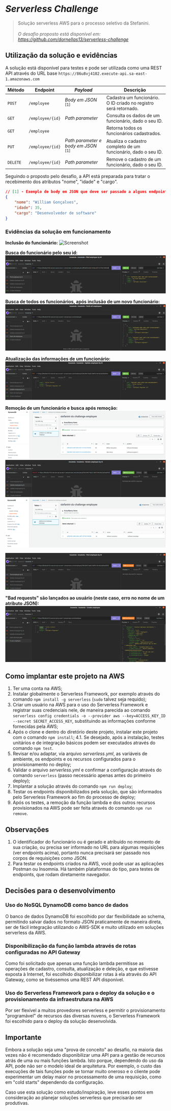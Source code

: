 # _Serverless Challenge_

> Solução serverless AWS para o processo seletivo da Stefanini.<br><br>_O desafio proposto está disponível em: https://github.com/dornellas13/serverless-challenge_

## Utilização da solução e evidências

A solução está disponível para testes e pode ser utilizada como uma REST API através do URL base `https://86u8vj4102.execute-api.sa-east-1.amazonaws.com`

| Método   | Endpoint         | _Payload_                                      | Descrição                                                        |
| -------- | ---------------- | ---------------------------------------------- | ---------------------------------------------------------------- |
| `POST`   | `/employee`      | _Body em JSON_ <sup>[1]</sup>                  | Cadastra um funcionário. O ID criado no registro será retornado. |
| `GET`    | `/employee/{id}` | _Path parameter_                               | Consulta os dados de um funcionário, dado o seu ID.              |
| `GET`    | `/employee`      |                                                | Retorna todos os funcionários cadastrados.                       |
| `PUT`    | `/employee/{id}` | _Path parameter e body em JSON_ <sup>[1]</sup> | Atualiza o cadastro completo de um funcionário, dado o seu ID.   |
| `DELETE` | `/employee/{id}` | _Path parameter_                               | Remove o cadastro de um funcionário, dado o seu ID.              |

Seguindo o proposto pelo desafio, a API está preparada para tratar o
recebimento dos atributos "nome", "idade" e "cargo".

```json
// [1] - Exemplo de body em JSON que deve ser passado a alguns endpoints:
{
    "nome": "William Gonçalves",
    "idade": 35,
    "cargo": "Desenvolvedor de software"
}
```

### Evidências da solução em funcionamento

**Inclusão do funcionário:**
<img alt="Screenshot" title="Inclusão do funcionário" src="screenshots/inclusão.png" />

**Busca do funcionário pelo seu id:**
<img alt="Screenshot" title="Busca do funcionário" src="screenshots/busca.png" />

**Busca de todos os funcionários, após inclusão de um novo funcionário:**
<img alt="Screenshot" title="Busca de todos os funcionários" src="screenshots/busca por todos.png" />

**Atualização das informações de um funcionário:**
<img alt="Screenshot" title="Atualização do funcionário" src="screenshots/atualização.png" />

**Remoção de um funcionário e busca após remoção:**
<img alt="Screenshot" title="DynamoDB antes da remoção" src="screenshots/dynamodb antes remoção.png" />
<img alt="Screenshot" title="Remoção do funcionário" src="screenshots/remoção.png" />
<img alt="Screenshot" title="DynamoDB após a remoção" src="screenshots/dynamodb após remoção.png" />

<img alt="Screenshot" title="Busca por funcionário removido" src="screenshots/busca após remoção.png" />

**"Bad requests" são lançados ao usuário (neste caso, erro no nome de um atributo JSON):**
<img alt="Screenshot" title="Bad request" src="screenshots/bad request.png" />

## Como implantar este projeto na AWS

1. Ter uma conta na AWS;
2. Instalar globalmente o Serverless Framework, por exemplo através do comando `npm install -g serverless` (`sudo` talvez seja requido);
3. Criar um usuário na AWS para o uso do Serverless Framework e registrar suas credenciais nele, de maneira parecida ao comando `serverless config credentials -o --provider aws --key=ACCESS_KEY_ID --secret SECRET_ACCESS_KEY`, substituindo as informações conforme fornecidas pela AWS;
4. Após o clone e dentro do diretório deste projeto, instalar este projeto com o comando `npm install`;
   4.1. Se desejado, após a instalação, testes unitários e de integração básicos podem ser executados através do comando `npm test`.
5. Revisar e/ou adaptar, via arquivo _serverless.yml_, as variáveis de ambiente, os endpoints e os recursos configurados para o provisionamento no deploy;
6. Validar o arquivo _serverless.yml_ e confirmar a configuração através do comando `serverless` (passo necessário apenas antes do primeiro deploy);
7. Implantar a solução através do comando `npm run deploy`;
8. Testar os endpoints disponibilizados pela solução, que são informados pelo Serverless Framework ao fim do processo de deploy;
9. Após os testes, a remoção da função lambda e dos outros recursos provisionados na AWS pode ser feita através do comando `npm run remove`.

## Observações

1. O identificador do funcionário ou é gerado e atribuído no momento de sua criação, ou precisa ser informado no URL para algumas requisições (ver endpoints acima), portanto nunca precisará ser passado nos corpos de requisições como JSON.
2. Para testar os endpoints criados na AWS, você pode usar as aplicações Postman ou Insomnia. Há também plataformas do tipo, para testes de endpoints, que rodam diretamente navegador.

## Decisões para o desenvolvimento

### Uso do NoSQL DynamoDB como banco de dados

O banco de dados DynamoDB foi escolhido por dar flexibilidade ao schema, permitindo salvar dados no formato JSON praticamente de maneira direta, ser de fácil integração utilizando o AWS-SDK e muito utilizado em soluções serverless da AWS.

### Disponibilização da função lambda através de rotas configuradas no API Gateway

Como foi solicitado que apenas uma função lambda permitisse as operações de cadastro, consulta, atualização e deleção, e que estivesse exposta à Internet, foi escolhido disponibilizar rotas à ela através do API Gateway, como se tivéssemos uma REST API disponível.

### Uso do Serverless Framework para o deploy da solução e o provisionamento da infraestrutura na AWS

Por ser flexível a muitos provedores serverless e permitir o provisionamento "programável" de recursos das diversas nuvens, o Serverless Framework foi escolhido para o deploy da solução desenvolvida.

## Importante

Embora a solução seja uma "prova de conceito" ao desafio, na maioria das vezes não é recomendado disponibilizar uma API para a gestão de recursos atrás de uma ou mais funções lambda. Isto porque, dependendo do uso da API, pode não ser o modelo ideal de arquitetura. Por exemplo, o custo das execuções de tais funções pode se tornar muito oneroso e o cliente pode experimentar um delay maior no processamento de uma requisição, como em "cold starts" dependendo da configuração.

Caso use esta solução como estudo/inspiração, leve esses pontos em consideração ao planejar soluções serverless que precisarão ser produtivas.
